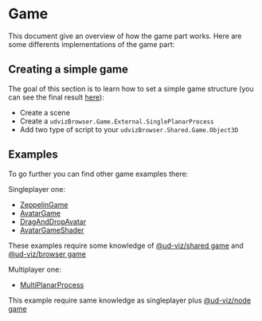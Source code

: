 # Game

This document give an overview of how the game part works. Here are some differents implementations of the game part:

## Creating a simple game

The goal of this section is to learn how to set a simple game structure (you can see the final result [here](../../../examples/SimpleGame.html)):

- Create a scene
- Create a `udvizBrowser.Game.External.SinglePlanarProcess`
- Add two type of script to your `udvizBrowser.Shared.Game.Object3D` 



## Examples

To go further you can find other game examples there:

Singleplayer one: 

* [ZeppelinGame](../../../examples/ZeppelinGame.html)
* [AvatarGame](../../../examples/AvatarGame.html)
* [DragAndDropAvatar](../../../examples/DragAndDropAvatar.html)
* [AvatarGameShader](../../../examples/AvatarGameShader.html)

These examples require some knowledge of [@ud-viz/shared game](./ud_viz_shared/shared_game.md) and [@ud-viz/browser game](./ud_viz_browser/browser_game.md)

Multiplayer one:

* [MultiPlanarProcess](../../../examples/MultiPlanarProcess.html)

This example require same knowledge as singleplayer plus [@ud-viz/node game](./ud_viz_node/node_game.md)